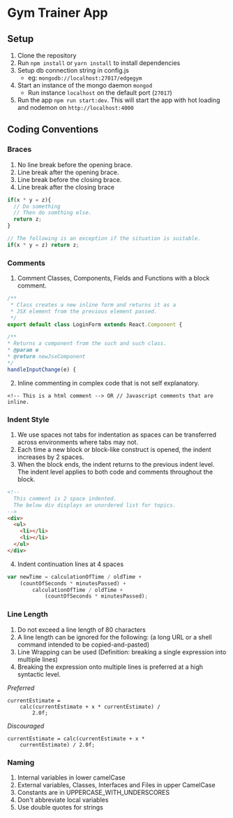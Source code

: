 # Gym Trainer App

## Setup
1. Clone the repository
2. Run `npm install` or `yarn install` to install dependencies
3. Setup db connection string in config.js
    - eg: `mongodb://localhost:27017/edgegym`
4. Start an instance of the mongo daemon `mongod`
    - Run instance `localhost` on the default port (`27017`)
6. Run the app `npm run start:dev`. This will start the app with hot loading and nodemon on `http://localhost:4000`

## Coding Conventions
### Braces
1. No line break before the opening brace.
2. Line break after the opening brace.
3. Line break before the closing brace.
4. Line break after the closing brace
```javascript
if(x * y = z){
  // Do something
  // Then do somthing else.
  return z;
}

// The following is an exception if the situation is suitable.
if(x * y = z) return z;
```
### Comments
1. Comment Classes, Components, Fields and Functions with a block comment.
```javascript
/**
 * Class creates a new inline form and returns it as a
 * JSX element from the previous element passed.
 */
export default class LoginForm extends React.Component {

/**
* Returns a component from the such and such class.  
* @param e
* @return newJsxComponent
*/
handleInputChange(e) {
```  

2. Inline commenting in complex code that is not self explanatory.
```
<!-- This is a html comment --> OR // Javascript comments that are inline.
```

### Indent Style
1. We use spaces not tabs for indentation as spaces can be transferred across environments where tabs may not.
2. Each time a new block or block-like construct is opened, the indent increases by 2 spaces.
3. When the block ends, the indent returns to the previous indent level. The indent level applies to both code and comments throughout the block.
```html
<!--
  This comment is 2 space indented.
  The below div displays an unordered list for topics.
-->
<div>
  <ul>
    <li></li>
    <li></li>
  </ul>
</div>
```
4. Indent continuation lines at 4 spaces
```javascript
var newTime = calculationOfTime / oldTime +
    (countOfSeconds * minutesPassed) +
        calculationOfTime / oldTime +
            (countOfSeconds * minutesPassed);
```
### Line Length
1. Do not exceed a line length of 80 characters
2. A line length can be ignored for the following: (a long URL or a shell command intended to be copied-and-pasted)
3. Line Wrapping can be used (Definition: breaking a single expression into multiple lines)
4. Breaking the expression onto multiple lines is preferred at a high syntactic level.

*Preferred*
```
currentEstimate =
    calc(currentEstimate + x * currentEstimate) /
        2.0f;
```
*Discouraged*
```
currentEstimate = calc(currentEstimate + x *
    currentEstimate) / 2.0f;
```
### Naming
1. Internal variables in lower camelCase
2. External variables, Classes, Interfaces and Files in upper CamelCase
3. Constants are in UPPERCASE_WITH_UNDERSCORES
4. Don't abbreviate local variables
5. Use double quotes for strings
